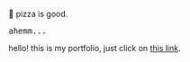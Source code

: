 🍕 pizza is good.

<samp>ahemm...</samp>

hello! this is my portfolio, just click on [this link](https://logskele.is-a.dev).
